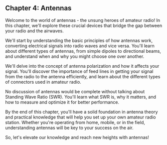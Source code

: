 


## Chapter 4: Antennas

Welcome to the world of antennas - the unsung heroes of amateur radio! In this chapter, we'll explore these crucial devices that bridge the gap between your radio and the airwaves.

We'll start by understanding the basic principles of how antennas work, converting electrical signals into radio waves and vice versa. You'll learn about different types of antennas, from simple dipoles to directional beams, and understand when and why you might choose one over another.

We'll delve into the concept of antenna polarization and how it affects your signal. You'll discover the importance of feed lines in getting your signal from the radio to the antenna efficiently, and learn about the different types of connectors used in amateur radio.

No discussion of antennas would be complete without talking about Standing Wave Ratio (SWR). You'll learn what SWR is, why it matters, and how to measure and optimize it for better performance.

By the end of this chapter, you'll have a solid foundation in antenna theory and practical knowledge that will help you set up your own amateur radio station. Whether you're operating from home, mobile, or in the field, understanding antennas will be key to your success on the air.

So, let's elevate our knowledge and reach new heights with antennas!
